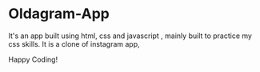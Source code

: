 # Oldagram-App

It's an app built using html, css and javascript , mainly built to practice my css skills. It is a clone of instagram app,


Happy Coding!
